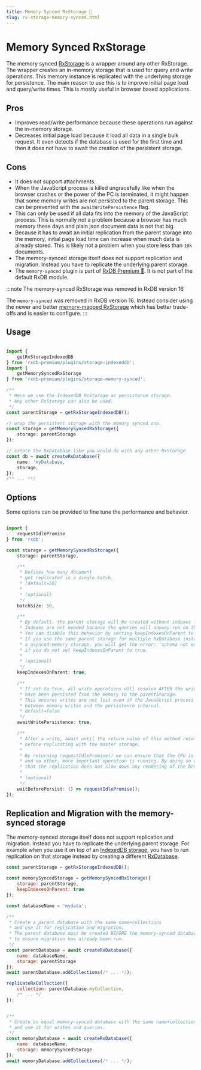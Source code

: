 ```yaml
---
title: Memory Synced RxStorage 👑
slug: rx-storage-memory-synced.html
---
```


# Memory Synced RxStorage

The memory synced [RxStorage](./rx-storage.md) is a wrapper around any other RxStorage. The wrapper creates an in-memory storage that is used for query and write operations. This memory instance is replicated with the underlying storage for persistence.
The main reason to use this is to improve initial page load and query/write times. This is mostly useful in browser based applications.

## Pros

- Improves read/write performance because these operations run against the in-memory storage.
- Decreases initial page load because it load all data in a single bulk request. It even detects if the database is used for the first time and then it does not have to await the creation of the persistent storage.


## Cons

- It does not support attachments.
- When the JavaScript process is killed ungracefully like when the browser crashes or the power of the PC is terminated, it might happen that some memory writes are not persisted to the parent storage. This can be prevented with the `awaitWritePersistence` flag.
- This can only be used if all data fits into the memory of the JavaScript process. This is normally not a problem because a browser has much memory these days and plain json document data is not that big.
- Because it has to await an initial replication from the parent storage into the memory, initial page load time can increase when much data is already stored. This is likely not a problem when you store less than `10k` documents.
- The memory-synced storage itself does not support replication and migration. Instead you have to replicate the underlying parent storage.
- The `memory-synced` plugin is part of [RxDB Premium 👑](/premium). It is not part of the default RxDB module.


:::note The memory-synced RxStorage was removed in RxDB version 16

The `memory-synced` was removed in RxDB version 16. Instead consider using the newer and better [memory-mapped RxStorage](./rx-storage-memory-mapped.md) which has better trade-offs and is easier to configure.
:::

## Usage


```ts

import {
    getRxStorageIndexedDB
} from 'rxdb-premium/plugins/storage-indexeddb';
import {
    getMemorySyncedRxStorage
} from 'rxdb-premium/plugins/storage-memory-synced';

/**
 * Here we use the IndexedDB RxStorage as persistence storage.
 * Any other RxStorage can also be used.
 */
const parentStorage = getRxStorageIndexedDB();

// wrap the persistent storage with the memory synced one.
const storage = getMemorySyncedRxStorage({
    storage: parentStorage
});

// create the RxDatabase like you would do with any other RxStorage
const db = await createRxDatabase({
    name: 'myDatabase,
    storage,
});
/** ... **/

```


## Options

Some options can be provided to fine tune the performance and behavior.

```ts

import {
    requestIdlePromise
} from 'rxdb';

const storage = getMemorySyncedRxStorage({
    storage: parentStorage,

    /**
     * Defines how many document
     * get replicated in a single batch.
     * [default=50]
     * 
     * (optional)
     */
    batchSize: 50,

    /**
     * By default, the parent storage will be created without indexes for a faster page load.
     * Indexes are not needed because the queries will anyway run on the memory storage.
     * You can disable this behavior by setting keepIndexesOnParent to true.
     * If you use the same parent storage for multiple RxDatabase instances where one is not
     * a asynced-memory storage, you will get the error: 'schema not equal to existing storage'
     * if you do not set keepIndexesOnParent to true.
     * 
     * (optional)
     */
    keepIndexesOnParent: true,

    /**
     * If set to true, all write operations will resolve AFTER the writes
     * have been persisted from the memory to the parentStorage.
     * This ensures writes are not lost even if the JavaScript process exits
     * between memory writes and the persistence interval.
     * default=false
     */
    awaitWritePersistence: true,

    /**
     * After a write, await until the return value of this method resolves
     * before replicating with the master storage.
     * 
     * By returning requestIdlePromise() we can ensure that the CPU is idle
     * and no other, more important operation is running. By doing so we can be sure
     * that the replication does not slow down any rendering of the browser process.
     * 
     * (optional)
     */
    waitBeforePersist: () => requestIdlePromise();
});
```


## Replication and Migration with the memory-synced storage

The memory-synced storage itself does not support replication and migration. Instead you have to replicate the underlying parent storage.
For example when you use it on top of an [IndexedDB storage](./rx-storage-indexeddb.md), you have to run replication on that storage instead by creating a different [RxDatabase](./rx-database.md).

```js
const parentStorage = getRxStorageIndexedDB();

const memorySyncedStorage = getMemorySyncedRxStorage({
    storage: parentStorage,
    keepIndexesOnParent: true
});

const databaseName = 'mydata';

/**
 * Create a parent database with the same name+collections
 * and use it for replication and migration.
 * The parent database must be created BEFORE the memory-synced database
 * to ensure migration has already been run.
 */
const parentDatabase = await createRxDatabase({
    name: databaseName,
    storage: parentStorage
});
await parentDatabase.addCollections(/* ... */);

replicateRxCollection({
    collection: parentDatabase.myCollection,
    /* ... */
});


/**
 * Create an equal memory-synced database with the same name+collections
 * and use it for writes and queries.
 */
const memoryDatabase = await createRxDatabase({
    name: databaseName,
    storage: memorySyncedStorage
});
await memoryDatabase.addCollections(/* ... */);
```
